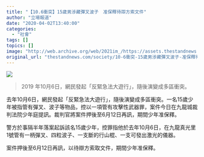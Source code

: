 ```yaml
---
title: "【10.6衝突】15歲男涉藏彈叉波子　准保釋待辯方索文件"
author: "立場報道"
date: "2020-04-02T13:40:00"
categories:
  - "社會"
tags: []
topics: []
image: "http://web.archive.org/web/2021im_/https://assets.thestandnews.com/media/photos/KL-MK-return_H8hFw_1200x020copy_IUJgp_1200x0_S6UgO.png"
original_url: "thestandnews.com/society/10-6衝突-15歲男涉藏彈叉波子-准保釋待辯方索文件"
---
```

![](http://web.archive.org/web/2021im_/https://assets.thestandnews.com/media/photos/KL-MK-return_H8hFw_1200x020copy_IUJgp_1200x0_S6UgO.png)
> 2019 年10月6日，網民發起「反緊急法大遊行」，隨後演變成多區衝突。

去年10月6日，網民發起「反緊急法大遊行」，隨後演變成多區衝突。一名15歲少年被指管有彈叉、波子等物品，控以一項管有攻擊性武器罪，案件今日在九龍城裁判法院少年庭提訊。裁判官將案件押後至6月12日再訊，期間少年准保釋。

警方於事隔半年落案起訴該名15歲少年，控罪指他於去年10月6日，在九龍真光里1號管有一柄彈叉、四粒波子、一支斷的行山棍、一支可發出激光的儀器。

案件押後至6月12日再訊，以待辯方索取文件，期間少年准保釋。